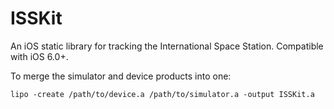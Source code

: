 ISSKit
======

An iOS static library for tracking the International Space Station. Compatible with iOS 6.0+.

To merge the simulator and device products into one:

	lipo -create /path/to/device.a /path/to/simulator.a -output ISSKit.a

